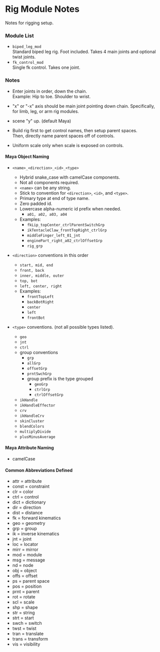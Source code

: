 # Rig Module Notes
Notes for rigging setup.

### Module List
- `biped_leg_mod`  
  Standard biped leg rig. Foot included. Takes 4 main joints and optional twist joints.
- `fk_control_mod`  
  Single fk control.  Takes one joint.

### Notes
- Enter joints in order, down the chain.  
  Example: Hip to toe. Shoulder to wrist.

- "x" or "-x" axis should be main joint pointing down chain.
  Specifically, for limb, leg, or arm rig modules.

- scene "y" up. (default Maya)

- Build rig first to get control names, then setup parent spaces.  
  Then, directly name parent spaces off of controls.

- Uniform scale only when scale is exposed on controls.


#### Maya Object Naming
- `<name>_<direction>_<id>_<type>`
  - Hybrid snake_case with camelCase components.
  - Not all components required.
  - `<name>` can be any string. 
  - Stick to convention for `<direction>`, `<id>`, and `<type>`.
  - Primary type at end of type name.
  - Zero padded id.
  - Lowercase alpha-numeric id prefix when needed.
    - `a01, a02, a03, a04`
  - Examples:
    - `fkLip_topCenter_ctrlParentSwitchGrp`
    - `ikTentacleClaw_frontTopRight_ctrlGrp`
    - `middleFinger_left_01_jnt`
    - `enginePart_right_a02_ctrlOffsetGrp`
    - `rig_grp`

- `<direction>` conventions in this order
  - `start, mid, end`
  - `front, back`
  - `inner, middle, outer`
  - `top, bot`
  - `left, center, right`
  - Examples:
    - `frontTopLeft`
    - `backBotRight`
    - `center`
    - `left`
    - `frontBot`

- `<type>` conventions. (not all possible types listed).
  - `geo`
  - `jnt`
  - `ctrl`
  - group conventions
    - `grp`
    - `allGrp`
    - `offsetGrp`
    - `prntSwchGrp`
    - group prefix is the type grouped
        - `geoGrp`
        - `ctrlGrp`
        - `ctrlOffsetGrp`
  - `ikHandle`
  - `ikHandleEffector`
  - `crv`
  - `ikHandleCrv`
  - `skinCluster`
  - `blendColors`
  - `multiplyDivide`
  - `plusMinusAverage`

#### Maya Attribute Naming
- camelCase

#### Common Abbreviations Defined
- attr = attribute
- const = constraint
- clr = color
- ctrl = control
- dict = dictionary
- dir = direction
- dist = distance
- fk = forward kinematics
- geo = geometry
- grp = group
- ik = inverse kinematics
- jnt = joint
- loc = locator
- mirr = mirror
- mod = module
- msg = message
- nd = node
- obj = object
- offs = offset
- ps = parent space
- pos = position
- prnt = parent
- rot = rotate
- scl = scale
- shp = shape
- str = string
- strt = start
- swch = switch
- twst = twist
- tran = translate
- trans = transform
- vis = visibility
